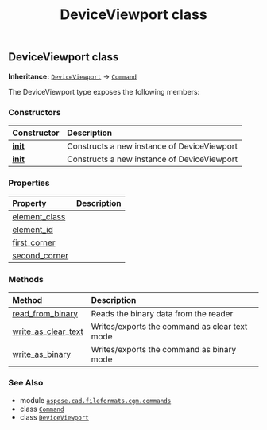 ﻿---
title: DeviceViewport class
second_title: Aspose.CAD for Python via .NET API References
description: 
type: docs
weight: 520
url: /python-net/aspose.cad.fileformats.cgm.commands/deviceviewport/
is_root: false
---

## DeviceViewport class



**Inheritance:** [`DeviceViewport`](/cad/python-net/aspose.cad.fileformats.cgm.commands/deviceviewport) → 
[`Command`](/cad/python-net/aspose.cad.fileformats.cgm.commands/command)



The DeviceViewport type exposes the following members:

### Constructors
| Constructor | Description |
| :- | :- |
| [__init__](/cad/python-net/aspose.cad.fileformats.cgm.commands/deviceviewport/__init__/#aspose.cad.fileformats.cgm.CgmFile) | Constructs a new instance of DeviceViewport |
| [__init__](/cad/python-net/aspose.cad.fileformats.cgm.commands/deviceviewport/__init__/#aspose.cad.fileformats.cgm.CgmFile-aspose.cad.fileformats.cgm.classes.ViewportPoint-aspose.cad.fileformats.cgm.classes.ViewportPoint) | Constructs a new instance of DeviceViewport |


### Properties
| Property | Description |
| :- | :- |
| [element_class](/cad/python-net/aspose.cad.fileformats.cgm.commands/deviceviewport/element_class) |  |
| [element_id](/cad/python-net/aspose.cad.fileformats.cgm.commands/deviceviewport/element_id) |  |
| [first_corner](/cad/python-net/aspose.cad.fileformats.cgm.commands/deviceviewport/first_corner) |  |
| [second_corner](/cad/python-net/aspose.cad.fileformats.cgm.commands/deviceviewport/second_corner) |  |


### Methods
| Method | Description |
| :- | :- |
| [read_from_binary](/cad/python-net/aspose.cad.fileformats.cgm.commands/deviceviewport/read_from_binary/#aspose.cad.fileformats.cgm.IBinaryReader) | Reads the binary data from the reader |
| [write_as_clear_text](/cad/python-net/aspose.cad.fileformats.cgm.commands/deviceviewport/write_as_clear_text/#aspose.cad.fileformats.cgm.IClearTextWriter) | Writes/exports the command as clear text mode |
| [write_as_binary](/cad/python-net/aspose.cad.fileformats.cgm.commands/deviceviewport/write_as_binary/#aspose.cad.fileformats.cgm.IBinaryWriter) | Writes/exports the command as binary mode |



### See Also
* module [`aspose.cad.fileformats.cgm.commands`](..)
* class [`Command`](/cad/python-net/aspose.cad.fileformats.cgm.commands/command)
* class [`DeviceViewport`](/cad/python-net/aspose.cad.fileformats.cgm.commands/deviceviewport)
